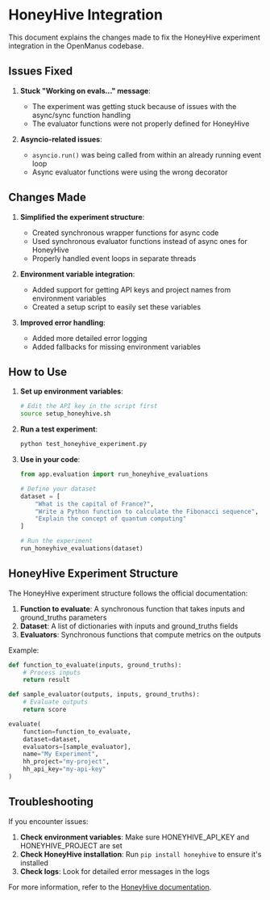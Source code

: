# HoneyHive Integration

This document explains the changes made to fix the HoneyHive experiment integration in the OpenManus codebase.

## Issues Fixed

1. **Stuck "Working on evals..." message**:
   - The experiment was getting stuck because of issues with the async/sync function handling
   - The evaluator functions were not properly defined for HoneyHive

2. **Asyncio-related issues**:
   - `asyncio.run()` was being called from within an already running event loop
   - Async evaluator functions were using the wrong decorator

## Changes Made

1. **Simplified the experiment structure**:
   - Created synchronous wrapper functions for async code
   - Used synchronous evaluator functions instead of async ones for HoneyHive
   - Properly handled event loops in separate threads

2. **Environment variable integration**:
   - Added support for getting API keys and project names from environment variables
   - Created a setup script to easily set these variables

3. **Improved error handling**:
   - Added more detailed error logging
   - Added fallbacks for missing environment variables

## How to Use

1. **Set up environment variables**:
   ```bash
   # Edit the API key in the script first
   source setup_honeyhive.sh
   ```

2. **Run a test experiment**:
   ```bash
   python test_honeyhive_experiment.py
   ```

3. **Use in your code**:
   ```python
   from app.evaluation import run_honeyhive_evaluations
   
   # Define your dataset
   dataset = [
       "What is the capital of France?",
       "Write a Python function to calculate the Fibonacci sequence",
       "Explain the concept of quantum computing"
   ]
   
   # Run the experiment
   run_honeyhive_evaluations(dataset)
   ```

## HoneyHive Experiment Structure

The HoneyHive experiment structure follows the official documentation:

1. **Function to evaluate**: A synchronous function that takes inputs and ground_truths parameters
2. **Dataset**: A list of dictionaries with inputs and ground_truths fields
3. **Evaluators**: Synchronous functions that compute metrics on the outputs

Example:

```python
def function_to_evaluate(inputs, ground_truths):
    # Process inputs
    return result

def sample_evaluator(outputs, inputs, ground_truths):
    # Evaluate outputs
    return score

evaluate(
    function=function_to_evaluate,
    dataset=dataset,
    evaluators=[sample_evaluator],
    name="My Experiment",
    hh_project="my-project",
    hh_api_key="my-api-key"
)
```

## Troubleshooting

If you encounter issues:

1. **Check environment variables**: Make sure HONEYHIVE_API_KEY and HONEYHIVE_PROJECT are set
2. **Check HoneyHive installation**: Run `pip install honeyhive` to ensure it's installed
3. **Check logs**: Look for detailed error messages in the logs

For more information, refer to the [HoneyHive documentation](https://docs.honeyhive.ai/). 